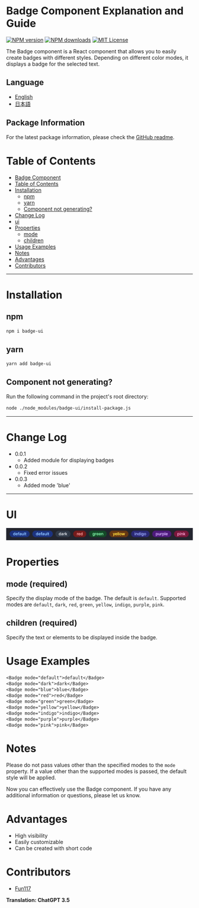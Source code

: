 # Badge Component Explanation and Guide

[![NPM version][npm-version-image]][npm-url]
[![NPM downloads][npm-downloads-image]][npm-downloads-url]
[![MIT License][license-image]][license-url]

The Badge component is a React component that allows you to easily create badges with different styles. Depending on different color modes, it displays a badge for the selected text.

## Language

- [English](./en.md)
- [日本語](./ja.md)

## Package Information

For the latest package information, please check the [GitHub readme](https://github.com/Fun117/badge-ui#readme).

# Table of Contents

- [Badge Component](#badge-component-explanation-and-guide)
- [Table of Contents](#table-of-contents)
- [Installation](#installation)
    - [npm](#npm)
    - [yarn](#yarn)
    - [Component not generating?](#component-not-generating)
- [Change Log](#change-log)
- [ui](#ui)
- [Properties](#properties)
    - [mode](#mode-required)
    - [children](#children-required)
- [Usage Examples](#usage-examples)
- [Notes](#notes)
- [Advantages](#advantages)
- [Contributors](#contributors)

<hr/>

# Installation

## npm

```bash
npm i badge-ui
```

## yarn

```bash
yarn add badge-ui
```

## Component not generating?

Run the following command in the project's root directory:

```bash
node ./node_modules/badge-ui/install-package.js
```

<hr/>

# Change Log

-  0.0.1
    - Added module for displaying badges
-  0.0.2
    - Fixed error issues
-  0.0.3
    - Added mode 'blue'

<hr/>

# UI

<img src="../public/assets/img/badge.png"/>

# Properties

## mode (required)

Specify the display mode of the badge. The default is `default`. Supported modes are `default`, `dark`, `red`, `green`, `yellow`, `indigo`, `purple`, `pink`.

## children (required)

Specify the text or elements to be displayed inside the badge.

# Usage Examples

```tsx
<Badge mode="default">default</Badge>
<Badge mode="dark">dark</Badge>
<Badge mode="blue">blue</Badge>
<Badge mode="red">red</Badge>
<Badge mode="green">green</Badge>
<Badge mode="yellow">yellow</Badge>
<Badge mode="indigo">indigo</Badge>
<Badge mode="purple">purple</Badge>
<Badge mode="pink">pink</Badge>
```

# Notes

Please do not pass values other than the specified modes to the `mode` property. If a value other than the supported modes is passed, the default style will be applied.

Now you can effectively use the Badge component. If you have any additional information or questions, please let us know.

# Advantages

- High visibility
- Easily customizable
- Can be created with short code

# Contributors

- [Fun117](https://github.com/fun117)

**Translation: ChatGPT 3.5**

[npm-version-image]: https://badge.fury.io/js/badge-ui.svg
[npm-url]: https://www.npmjs.com/package/badge-ui
[npm-version-image]: https://img.shields.io/npm/v/badge-ui.svg?style=flat
[npm-url]: https://npmjs.org/package/badge-ui
[npm-downloads-image]: https://img.shields.io/npm/dm/badge-ui.svg?style=flat
[npm-downloads-url]: https://npmcharts.com/compare/badge-ui?minimal=true
[license-image]: https://img.shields.io/badge/license-MIT-blue.svg?style=flat
[license-url]: ../LICENSE.txt